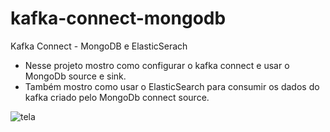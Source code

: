 # kafka-connect-mongodb
Kafka Connect - MongoDB e ElasticSerach

- Nesse projeto mostro como configurar o kafka connect  e usar o MongoDb source e sink.
- Também mostro como usar o ElasticSearch para consumir os dados do kafka criado pelo MongoDb connect source.

![tela](https://github.com/CesaragsUC/kafka-connect-mongodb/assets/25139027/e67ecb44-af2f-4093-9e9e-85263d24d47d)
